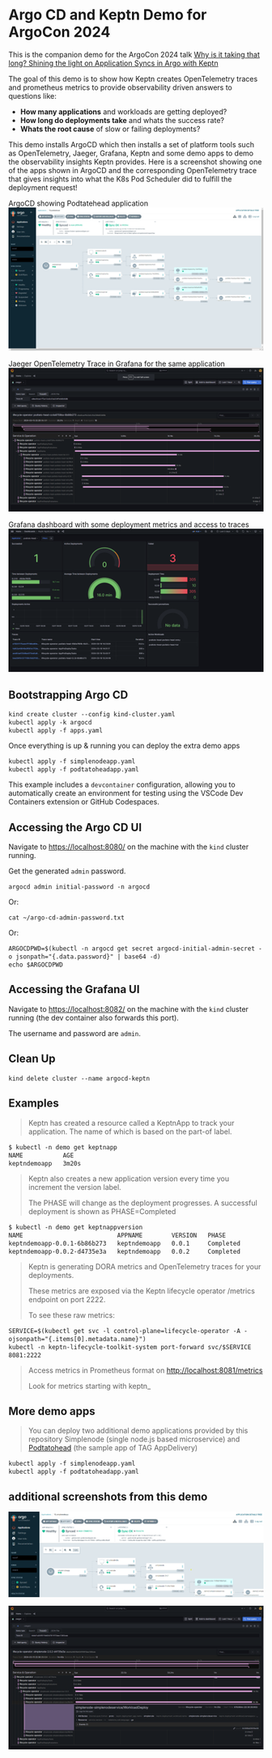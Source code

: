 # Argo CD and Keptn Demo for ArgoCon 2024

This is the companion demo for the ArgoCon 2024 talk [Why is it taking that long? Shining the light on Application Syncs in Argo with Keptn](https://colocatedeventseu2024.sched.com/event/1YFh1/why-is-it-taking-so-long-shining-the-light-on-application-syncs-in-argo-cd-with-keptn-christian-hernandez-akuity-andreas-grabner-dynatrace)

The goal of this demo is to show how Keptn creates OpenTelemetry traces and prometheus metrics to provide observability driven answers to questions like:
* **How many applications** and workloads are getting deployed?
* **How long do deployments take** and whats the success rate?
* **Whats the root cause** of slow or failing deployments?

This demo installs ArgoCD which then installs a set of platform tools such as OpenTelemetry, Jaeger, Grafana, Keptn and some demo apps to demo the observability insights Keptn provides. Here is a screenshot showing one of the apps shown in ArgoCD and the corresponding OpenTelemetry trace that gives insights into what the K8s Pod Scheduler did to fulfill the deployment request!

ArgoCD showing Podtatehead application
![](./images/argocd_podtatohead.png)

Jaeger OpenTelemetry Trace in Grafana for the same application
![](./images/jaeger_podtatohead_trace.png)

Grafana dashboard with some deployment metrics and access to traces
![](./images/grafana_dashboard.png)


## Bootstrapping Argo CD
```
kind create cluster --config kind-cluster.yaml
kubectl apply -k argocd
kubectl apply -f apps.yaml
```

Once everything is up & running you can deploy the extra demo apps
```
kubectl apply -f simplenodeapp.yaml
kubectl apply -f podtatoheadapp.yaml
```

This example includes a `devcontainer` configuration, allowing you to automatically create an environment for testing using the VSCode Dev Containers extension or GitHub Codespaces.

## Accessing the Argo CD UI
Navigate to [https://localhost:8080/](https://localhost:8080/) on the machine with the `kind` cluster running.

Get the generated `admin` password.
```
argocd admin initial-password -n argocd
```

Or:
```
cat ~/argo-cd-admin-password.txt
```

Or: 
```
ARGOCDPWD=$(kubectl -n argocd get secret argocd-initial-admin-secret -o jsonpath="{.data.password}" | base64 -d)
echo $ARGOCDPWD
```

## Accessing the Grafana UI
Navigate to [https://localhost:8082/](https://localhost:8082/) on the machine with the `kind` cluster running (the dev container also forwards this port).

The username and password are `admin`.

## Clean Up
```
kind delete cluster --name argocd-keptn
```

## Examples

> Keptn has created a resource called a KeptnApp to track your application. The name of which is 
based on the part-of label.

```
$ kubectl -n demo get keptnapp
NAME           AGE
keptndemoapp   3m20s
```

> Keptn also creates a new application version every time you increment the version label.
>
> The PHASE will change as the deployment progresses. A successful deployment is shown as PHASE=Completed

```
$ kubectl -n demo get keptnappversion
NAME                          APPNAME        VERSION   PHASE
keptndemoapp-0.0.1-6b86b273   keptndemoapp   0.0.1     Completed
keptndemoapp-0.0.2-d4735e3a   keptndemoapp   0.0.2     Completed
```

> Keptn is generating DORA metrics and OpenTelemetry traces for your deployments.
> 
> These metrics are exposed via the Keptn lifecycle operator /metrics endpoint on port 2222.
> 
> To see these raw metrics:

```
SERVICE=$(kubectl get svc -l control-plane=lifecycle-operator -A -ojsonpath="{.items[0].metadata.name}")
kubectl -n keptn-lifecycle-toolkit-system port-forward svc/$SERVICE 8081:2222
```

> Access metrics in Prometheus format on [http://localhost:8081/metrics](http://localhost:8081/metrics)
> 
> Look for metrics starting with keptn_

## More demo apps

> You can deploy two additional demo applications provided by this repository
> Simplenode (single node.js based microservice) and [Podtatohead](https://github.com/podtato-head) (the sample app of TAG AppDelivery)

```
kubectl apply -f simplenodeapp.yaml
kubectl apply -f podtatoheadapp.yaml
```

## additional screenshots from this demo

![](./images/argocd_simplenode.png)

![](./images/jaeger_simplenode_trace.png)

